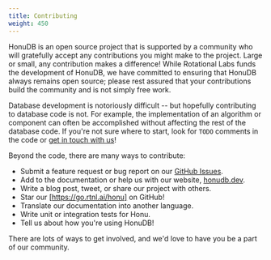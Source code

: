 ```yaml
---
title: Contributing
weight: 450
---
```


HonuDB is an open source project that is supported by a community who will gratefully accept any contributions you might make to the project. Large or small, any contribution makes a difference! While Rotational Labs funds the development of HonuDB, we have committed to ensuring that HonuDB always remains open source; please rest assured that your contributions build the community and is not simply free work.

Database development is notoriously difficult -- but hopefully contributing to database code is not. For example, the implementation of an algorithm or component can often be accomplished without affecting the rest of the database code. If you're not sure where to start, look for `TODO` comments in the code or [get in touch with us](https://rotational.io/contact)!

Beyond the code, there are many ways to contribute:

- Submit a feature request or bug report on our [GitHub Issues](https://go.rtnl.ai/honu/issues).
- Add to the documentation or help us with our website, [honudb.dev](https://honudb.dev).
- Write a blog post, tweet, or share our project with others.
- Star our [https://go.rtnl.ai/honu] on GitHub!
- Translate our documentation into another language.
- Write unit or integration tests for Honu.
- Tell us about how you're using HonuDB!

There are lots of ways to get involved, and we'd love to have you be a part of our community.